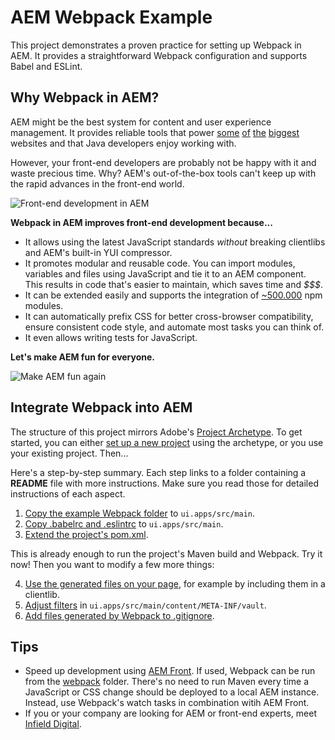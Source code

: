 # AEM Webpack Example

This project demonstrates a proven practice for setting up Webpack in AEM. It provides a straightforward Webpack configuration and supports Babel and ESLint.

## Why Webpack in AEM?

AEM might be the best system for content and user experience management. It provides reliable tools that power [some](http://store.nike.com/) [of](https://aws.amazon.com/) [the](https://www.chase.com/) [biggest](https://www.salesforce.com/) websites and that Java developers enjoy working with.

However, your front-end developers are probably not be happy with it and waste precious time. Why? AEM's out-of-the-box tools can't keep up with the rapid advances in the front-end world.

![Front-end development in AEM](https://cdn.meme.am/cache/instances/folder530/500x/66079530/gladiator-adobe-experience-manager-are-you-not-entertained.jpg)

**Webpack in AEM improves front-end development because...**

- It allows using the latest JavaScript standards _without_ breaking clientlibs and AEM's built-in YUI compressor.
- It promotes modular and reusable code. You can import modules, variables and files using JavaScript and tie it to an AEM component. This results in code that's easier to maintain, which saves time and _$$$_.
- It can be extended easily and supports the integration of [~500.000](http://www.modulecounts.com/) npm modules.
- It can automatically prefix CSS for better cross-browser compatibility, ensure consistent code style, and automate most tasks you can think of.
- It even allows writing tests for JavaScript.

**Let's make AEM fun for everyone.**

![Make AEM fun again](https://cdn.meme.am/cache/instances/folder817/500x/65833817/spongebob-rainbow-adobe-experience-manager.jpg)

## Integrate Webpack into AEM

The structure of this project mirrors Adobe's [Project Archetype](https://github.com/Adobe-Marketing-Cloud/aem-project-archetype/tree/master/src/main/archetype). To get started, you can either [set up a new project](https://github.com/Adobe-Marketing-Cloud/aem-project-archetype) using the archetype, or you use your existing project. Then...

Here's a step-by-step summary. Each step links to a folder containing a **README** file with more instructions. Make sure you read those for detailed instructions of each aspect.

1. [Copy the example Webpack folder](ui.apps/src/main) to `ui.apps/src/main`.
2. [Copy .babelrc and .eslintrc](ui.apps/src/main) to `ui.apps/src/main`.
3. [Extend the project's pom.xml](ui.apps).

This is already enough to run the project's Maven build and Webpack. Try it now! Then you want to modify a few more things:

4. [Use the generated files on your page](ui.apps/src/main/content/jcr_root/etc/designs/__appsFolderName__/clientlib-components), for example by including them in a clientlib.
5. [Adjust filters](ui.apps/src/main/content/META-INF/vault) in `ui.apps/src/main/content/META-INF/vault`.
6. [Add files generated by Webpack to .gitignore](ui.apps/src/main).

## Tips

- Speed up development using [AEM Front](https://www.npmjs.com/package/aem-front). If used, Webpack can be run from the [webpack](ui.apps/src/main/webpack) folder. There's no need to run Maven every time a JavaScript or CSS change should be deployed to a local AEM instance. Instead, use Webpack's watch tasks in combination witih AEM Front.
- If you or your company are looking for AEM or front-end experts, meet [Infield Digital](http://www.infielddigital.com/).
